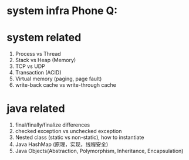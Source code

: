 # system infra Phone Q:

# system related
1. Process vs Thread
2. Stack vs Heap (Memory)
3. TCP vs UDP
4. Transaction (ACID)
5. Virtual memory (paging, page fault)
6. write-back cache vs write-through cache

# java related
1. final/finally/finalize differences
2. checked exception vs unchecked exception
3. Nested class (static vs non-static), how to instantiate
4. Java HashMap (原理，实现，线程安全)
5. Java Objects(Abstraction, Polymorphism, Inheritance, Encapsulation)

